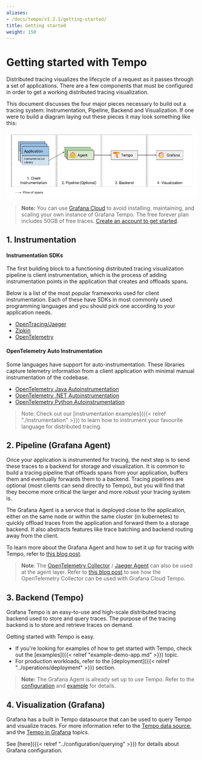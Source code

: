 ```yaml
---
aliases:
- /docs/tempo/v1.2.1/getting-started/
title: Getting started
weight: 150
---
```


# Getting started with Tempo

Distributed tracing visualizes the lifecycle of a request as it passes through
a set of applications. There are a few components that must be configured in order to get a
working distributed tracing visualization.

This document discusses the four major pieces necessary to build out a tracing system:
Instrumentation, Pipeline, Backend and Visualization. If one were to build a diagram laying
out these pieces it may look something like this:

<p align="center"><img src="getting-started.png" alt="Tracing Overview"></p>

> **Note:** You can use [Grafana Cloud](https://grafana.com/products/cloud/features/#cloud-dashboards-grafana) to avoid installing, maintaining, and scaling your own instance of Grafana Tempo. The free forever plan includes 50GB of free traces. [Create an account to get started](https://grafana.com/auth/sign-up/create-user?pg=docs-tempo&plcmt=in-text).

## 1. Instrumentation

#### Instrumentation SDKs

The first building block to a functioning distributed tracing visualization pipeline
is client instrumentation, which is the process of adding instrumentation points in the application that
creates and offloads spans.

Below is a list of the most popular frameworks used for client instrumentation. Each of these have SDKs
in most commonly used programming languages and you should pick one according to your application needs.

* [OpenTracing/Jaeger](https://www.jaegertracing.io/docs/latest/client-libraries/)
* [Zipkin](https://zipkin.io/pages/tracers_instrumentation)
* [OpenTelemetry](https://opentelemetry.io/docs/concepts/instrumenting/)

#### OpenTelemetry Auto Instrumentation

Some languages have support for auto-instrumentation. These libraries capture telemetry
information from a client application with minimal manual instrumentation of the codebase.

* [OpenTelemetry Java Autoinstrumentation](https://github.com/open-telemetry/opentelemetry-java-instrumentation)
* [OpenTelemetry .NET Autoinstrumentation](https://github.com/open-telemetry/opentelemetry-dotnet-instrumentation)
* [OpenTelemetry Python Autoinstrumentation](https://github.com/open-telemetry/opentelemetry-python-contrib)

> Note: Check out our [instrumentation examples]({{< relref "./instrumentation" >}}) to learn how to instrument your
> favourite language for distributed tracing.

## 2. Pipeline (Grafana Agent)

Once your application is instrumented for tracing, the next step is to send these traces
to a backend for storage and visualization. It is common to build a tracing pipeline that
offloads spans from your application, buffers them and eventually forwards them to a backend. Tracing
pipelines are optional (most clients can send directly to Tempo), but you will find that
they become more critical the larger and more robust your tracing system is.

The Grafana Agent is a service that is deployed close to the application, either on the same node or
within the same cluster (in kubernetes) to quickly offload traces from the application and forward them to
a storage backend. It also abstracts features like trace batching and backend routing away from the client.

To learn more about the Grafana Agent and how to set it up for tracing with Tempo,
refer to [this blog post](https://grafana.com/blog/2020/11/17/tracing-with-the-grafana-cloud-agent-and-grafana-tempo/).

> **Note**: The [OpenTelemetry Collector](https://github.com/open-telemetry/opentelemetry-collector) / [Jaeger Agent](https://www.jaegertracing.io/docs/latest/deployment/) can also be used at the agent layer.
> Refer to [this blog post](https://grafana.com/blog/2021/04/13/how-to-send-traces-to-grafana-clouds-tempo-service-with-opentelemetry-collector/)
> to see how the OpenTelemetry Collector can be used with Grafana Cloud Tempo.

## 3. Backend (Tempo)

Grafana Tempo is an easy-to-use and high-scale distributed tracing backend used to store and query traces. The purpose of
the tracing backend is to store and retrieve traces on demand.

Getting started with Tempo is easy.

- If you're looking for examples of how to get started with Tempo, check out the [examples]({{< relref "example-demo-app.md" >}}) topic.
- For production workloads, refer to the [deployment]({{< relref "../operations/deployment" >}}) section.

> **Note:** The Grafana Agent is already set up to use Tempo. Refer to the [configuration](https://github.com/grafana/agent/blob/main/docs/configuration/tempo-config.md) and [example](https://github.com/grafana/agent/blob/main/example/docker-compose/agent/config/agent.yaml) for details.


## 4. Visualization (Grafana)

Grafana has a built in Tempo datasource that can be used to query Tempo and visualize traces.
For more information refer to the [Tempo data source](https://grafana.com/docs/grafana/latest/datasources/tempo/), and the [Tempo in Grafana](tempo-in-grafana) topics.

See [here]({{< relref "../configuration/querying" >}}) for details about Grafana configuration.
